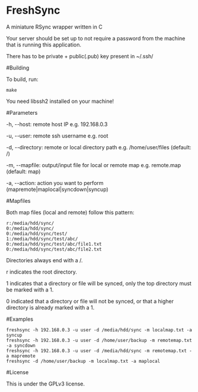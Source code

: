 # FreshSync
A miniature RSync wrapper written in C

Your server should be set up to not require a password from the machine that is running this application.

There has to be private + public(.pub) key present in ~/.ssh/

#Building

To build, run:

    make
    
You need libssh2 installed on your machine!

#Parameters

-h, --host: remote host IP e.g. 192.168.0.3

-u, --user: remote ssh username e.g. root

-d, --directory: remote or local directory path e.g. /home/user/files (default: /)

-m, --mapfile: output/input file for local or remote map e.g. remote.map (default: map)

-a, --action: action you want to perform (mapremote|maplocal|syncdown|syncup)

#Mapfiles

Both map files (local and remote) follow this pattern:
	
	r:/media/hdd/sync/
	0:/media/hdd/sync/
	0:/media/hdd/sync/test/
	1:/media/hdd/sync/test/abc/
	0:/media/hdd/sync/test/abc/file1.txt
	0:/media/hdd/sync/test/abc/file2.txt

Directories always end with a /.

r indicates the root directory.

1 indicates that a directory or file will be synced, only the top directory must be marked with a 1.

0 indicated that a directory or file will not be synced, or that a higher directory is already marked with a 1.

#Examples

	freshsync -h 192.168.0.3 -u user -d /media/hdd/sync -m localmap.txt -a syncup
	freshsync -h 192.168.0.3 -u user -d /home/user/backup -m remotemap.txt -a syncdown
	freshsync -h 192.168.0.3 -u user -d /media/hdd/sync -m remotemap.txt -a mapremote
	freshsync -d /home/user/backup -m localmap.txt -a maplocal
    
#License

This is under the GPLv3 license.
